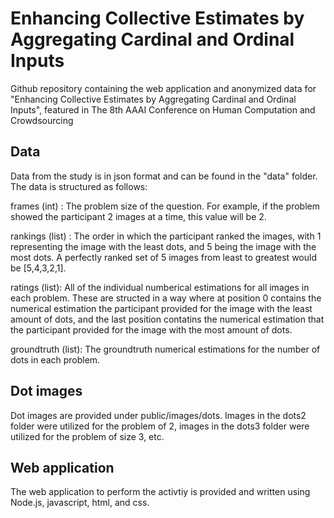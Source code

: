 # Enhancing Collective Estimates by Aggregating Cardinal and Ordinal Inputs
Github repository containing the web application and anonymized data for "Enhancing Collective Estimates by Aggregating Cardinal and Ordinal Inputs", featured in The 8th AAAI Conference on Human Computation and Crowdsourcing 

## Data

Data from the study is in json format and can be found in the "data" folder. The data is structured as follows:

  frames (int) : The problem size of the question. For example, if the problem showed the participant 2 images at a time, this value will be 2. 
  
  rankings (list) : The order in which the participant ranked the images, with 1 representing the image with the least dots, and 5 being the image with the most dots. A perfectly ranked set of 5 images from least to greatest would be [5,4,3,2,1]. 
  
  ratings (list): All of the individual numberical estimations for all images in each problem. These are structed in a way where at position 0 contains the numerical estimation the participant provided for the image with the least amount of dots, and the last position contatins the numerical estimation that the participant provided for the image with the most amount of dots. 
  
  groundtruth (list): The groundtruth numerical estimations for the number of dots in each problem. 

## Dot images

Dot images are provided under public/images/dots. Images in the dots2 folder were utilized for the problem of 2, images in the dots3 folder were utilized for the problem of size 3, etc. 

## Web application

The web application to perform the activtiy is provided and written using Node.js, javascript, html, and css. 
